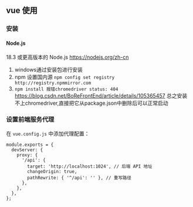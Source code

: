 ## vue 使用

### 安装
#### Node.js
18.3 或更高版本的 Node.js https://nodejs.org/zh-cn

1. windows通过安装包进行安装
2. npm 设置国内源 `npm config set registry http://registry.npmmirror.com`
3. `npm install 报错chromedriver status: 404` https://blog.csdn.net/BoReFrontEnd/article/details/105365457 总之安装不上chromedriver,直接把它从package.json中删除后可以正常启动

### 设置前端服务代理

在 `vue.config.js` 中添加代理配置：

```
module.exports = {
  devServer: {
    proxy: {
      '/api': {
        target: 'http://localhost:1024', // 后端 API 地址
        changeOrigin: true,
        pathRewrite: { '^/api': '' }, // 重写路径
      },
    },
  },
};
```
